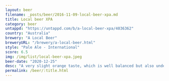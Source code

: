 ```yaml
---
layout: beer
filename: _posts/beer/2016-11-09-local-beer-xpa.md
title: Local beer XPA
category: beer
untappd: "https://untappd.com/b/a-local-beer-xpa/4036362"
country: "Australia"
brewery: "A Local Beer"
breweryURL: "/brewery/a-local-beer.html"
style: "Pale Ale - International"
score: 6.5
img: /img/list/local-beer-xpa.jpeg
beer-date: "2020-12-25"
desc: "A very slight orange taste, which is well balanced but also underwhelming. Not bad, just meh"
permalink: /beer/:title.html
---
```


